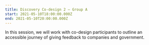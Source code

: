 ```yaml
---
title: Discovery Co-design 2 – Group A
start: 2021-05-10T18:00:00.000Z
end: 2021-05-10T20:00:00.000Z
---
```

In this session, we will work with co-design participants to outline an accessible journey of giving feedback to companies and government.
